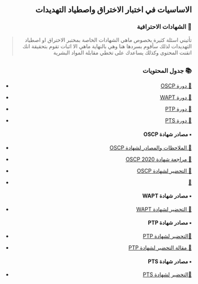<h2 dir='rtl' align='right'>الاساسيات في اختبار الاختراق واصطياد التهديدات  </h2>

<h3 dir='rtl' align='right'> 📃 الشهادات الاحترافية</h3>

>  <p dir='rtl' align='right'> تأتيني اسئلة كثيرة بخصوص ماهي الشهادات الخاصة بمختبر الاختراق او اصطياد التهديدات لذلك سأقوم بسردها هنا وهي بالنهاية ماهي الا اثبات تقوم بتحقيقة انك اتقنت المحتوى وكذلك يساعدك على تخطي مقابلة المواد البشرية 
</p>

## <h3 dir='rtl' align='right'>📚 جدول المحتويات  </h3>

  - [<p dir='rtl' align='right'>📃 دورة OSCP </p>](#web-pentest)
  - [<p dir='rtl' align='right'>📃 دورة WAPT </p>](#Stanford-CS-253-Web-Security)
  - [<p dir='rtl' align='right'>📃 دورة PTP </p>](#Stanford-CS-253-Web-Security)
  - [<p dir='rtl' align='right'>📃 دورة PTS </p>](#Stanford-CS-253-Web-Security)
  
  <h4 dir='rtl' align='right'>▪️  مصادر شهادة OSCP </h4>
  
- [<p dir='rtl' align='right'>🔗 الملاحظات والمصادر لشهادة OSCP </p>](https://www.youtube.com/watch?v=MQGozZzHUwQ)
- [<p dir='rtl' align='right'>🔗 مراجعة شهادة OSCP 2020 </p>](https://www.youtube.com/watch?v=wjTt-5mfyhY)
- [<p dir='rtl' align='right'>🔗 التحضير لشهادة OSCP </p>](https://github.com/superhero1/OSCP-Prep)
- [<p dir='rtl' align='right'>🔗 </p>]()

  <h4 dir='rtl' align='right'>▪️  مصادر شهادة WAPT </h4>
  
 - [<p dir='rtl' align='right'>🔗 التحضير لشهادة WAPT </p>](https://veteransec.com/2018/12/22/my-elearnsecurity-experience-part-1-wapt/)

  <h4 dir='rtl' align='right'>▪️  مصادر شهادة PTP </h4>
  
- [<p dir='rtl' align='right'>🔗التحضير لشهادة PTP </p>](https://youtu.be/INX2R_UJBu8)
- [<p dir='rtl' align='right'>🔗 مقالة التحضير لشهادة PTP </p>](https://medium.com/@riccardo.ancarani94/elearnsecurity-professional-penetration-testing-v4-review-264f844d40e2)

  <h4 dir='rtl' align='right'>▪️  مصادر شهادة PTS </h4>
  
- [<p dir='rtl' align='right'>🔗التحضير لشهادة PTS </p>](https://twitter.com/MAlajab/status/1033057551770902529?s=20)
